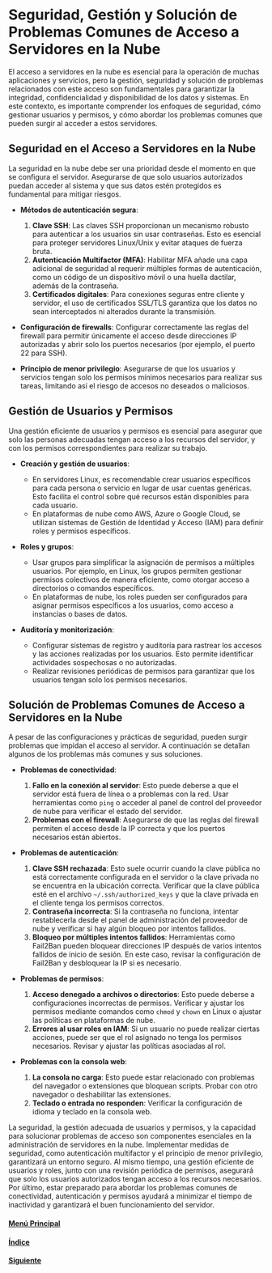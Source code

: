 # **Seguridad, Gestión y Solución de Problemas Comunes de Acceso a Servidores en la Nube**

El acceso a servidores en la nube es esencial para la operación de muchas aplicaciones y servicios, pero la gestión, seguridad y solución de problemas relacionados con este acceso son fundamentales para garantizar la integridad, confidencialidad y disponibilidad de los datos y sistemas. En este contexto, es importante comprender los enfoques de seguridad, cómo gestionar usuarios y permisos, y cómo abordar los problemas comunes que pueden surgir al acceder a estos servidores.

## **Seguridad en el Acceso a Servidores en la Nube**

La seguridad en la nube debe ser una prioridad desde el momento en que se configura el servidor. Asegurarse de que solo usuarios autorizados puedan acceder al sistema y que sus datos estén protegidos es fundamental para mitigar riesgos.

- **Métodos de autenticación segura**:
  1. **Clave SSH**: Las claves SSH proporcionan un mecanismo robusto para autenticar a los usuarios sin usar contraseñas. Esto es esencial para proteger servidores Linux/Unix y evitar ataques de fuerza bruta.
  2. **Autenticación Multifactor (MFA)**: Habilitar MFA añade una capa adicional de seguridad al requerir múltiples formas de autenticación, como un código de un dispositivo móvil o una huella dactilar, además de la contraseña.
  3. **Certificados digitales**: Para conexiones seguras entre cliente y servidor, el uso de certificados SSL/TLS garantiza que los datos no sean interceptados ni alterados durante la transmisión.

- **Configuración de firewalls**:
  Configurar correctamente las reglas del firewall para permitir únicamente el acceso desde direcciones IP autorizadas y abrir solo los puertos necesarios (por ejemplo, el puerto 22 para SSH).

- **Principio de menor privilegio**:
  Asegurarse de que los usuarios y servicios tengan solo los permisos mínimos necesarios para realizar sus tareas, limitando así el riesgo de accesos no deseados o maliciosos.

## **Gestión de Usuarios y Permisos**

Una gestión eficiente de usuarios y permisos es esencial para asegurar que solo las personas adecuadas tengan acceso a los recursos del servidor, y con los permisos correspondientes para realizar su trabajo.

- **Creación y gestión de usuarios**:
  - En servidores Linux, es recomendable crear usuarios específicos para cada persona o servicio en lugar de usar cuentas genéricas. Esto facilita el control sobre qué recursos están disponibles para cada usuario.
  - En plataformas de nube como AWS, Azure o Google Cloud, se utilizan sistemas de Gestión de Identidad y Acceso (IAM) para definir roles y permisos específicos.

- **Roles y grupos**:
  - Usar grupos para simplificar la asignación de permisos a múltiples usuarios. Por ejemplo, en Linux, los grupos permiten gestionar permisos colectivos de manera eficiente, como otorgar acceso a directorios o comandos específicos.
  - En plataformas de nube, los roles pueden ser configurados para asignar permisos específicos a los usuarios, como acceso a instancias o bases de datos.

- **Auditoría y monitorización**:
  - Configurar sistemas de registro y auditoría para rastrear los accesos y las acciones realizadas por los usuarios. Esto permite identificar actividades sospechosas o no autorizadas.
  - Realizar revisiones periódicas de permisos para garantizar que los usuarios tengan solo los permisos necesarios.

## **Solución de Problemas Comunes de Acceso a Servidores en la Nube**

A pesar de las configuraciones y prácticas de seguridad, pueden surgir problemas que impidan el acceso al servidor. A continuación se detallan algunos de los problemas más comunes y sus soluciones.

- **Problemas de conectividad**:
  1. **Fallo en la conexión al servidor**: Esto puede deberse a que el servidor está fuera de línea o a problemas con la red. Usar herramientas como `ping` o acceder al panel de control del proveedor de nube para verificar el estado del servidor.
  2. **Problemas con el firewall**: Asegurarse de que las reglas del firewall permiten el acceso desde la IP correcta y que los puertos necesarios están abiertos.

- **Problemas de autenticación**:
  1. **Clave SSH rechazada**: Esto suele ocurrir cuando la clave pública no está correctamente configurada en el servidor o la clave privada no se encuentra en la ubicación correcta. Verificar que la clave pública esté en el archivo `~/.ssh/authorized_keys` y que la clave privada en el cliente tenga los permisos correctos.
  2. **Contraseña incorrecta**: Si la contraseña no funciona, intentar restablecerla desde el panel de administración del proveedor de nube y verificar si hay algún bloqueo por intentos fallidos.
  3. **Bloqueo por múltiples intentos fallidos**: Herramientas como Fail2Ban pueden bloquear direcciones IP después de varios intentos fallidos de inicio de sesión. En este caso, revisar la configuración de Fail2Ban y desbloquear la IP si es necesario.

- **Problemas de permisos**:
  1. **Acceso denegado a archivos o directorios**: Esto puede deberse a configuraciones incorrectas de permisos. Verificar y ajustar los permisos mediante comandos como `chmod` y `chown` en Linux o ajustar las políticas en plataformas de nube.
  2. **Errores al usar roles en IAM**: Si un usuario no puede realizar ciertas acciones, puede ser que el rol asignado no tenga los permisos necesarios. Revisar y ajustar las políticas asociadas al rol.

- **Problemas con la consola web**:
  1. **La consola no carga**: Esto puede estar relacionado con problemas del navegador o extensiones que bloquean scripts. Probar con otro navegador o deshabilitar las extensiones.
  2. **Teclado o entrada no responden**: Verificar la configuración de idioma y teclado en la consola web.

La seguridad, la gestión adecuada de usuarios y permisos, y la capacidad para solucionar problemas de acceso son componentes esenciales en la administración de servidores en la nube. Implementar medidas de seguridad, como autenticación multifactor y el principio de menor privilegio, garantizará un entorno seguro. Al mismo tiempo, una gestión eficiente de usuarios y roles, junto con una revisión periódica de permisos, asegurará que solo los usuarios autorizados tengan acceso a los recursos necesarios. Por último, estar preparado para abordar los problemas comunes de conectividad, autenticación y permisos ayudará a minimizar el tiempo de inactividad y garantizará el buen funcionamiento del servidor.

#### [Menú Principal](../../index.md)
#### [Índice](./index.md)
#### [Siguiente](./06_ejercicionube)